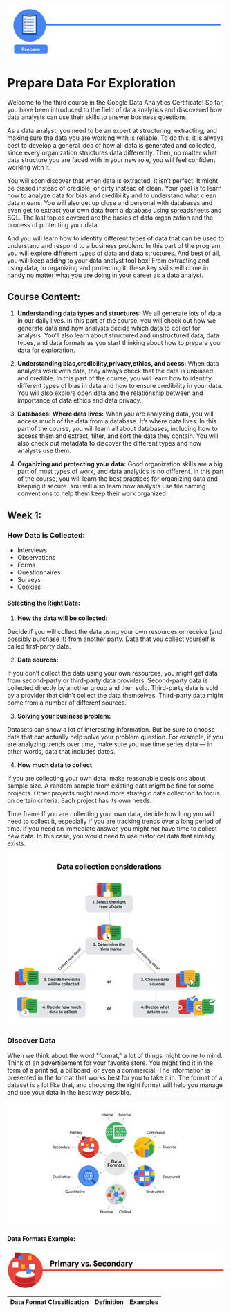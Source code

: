 ![](prepare.png)

# Prepare Data For Exploration

Welcome to the third course in the Google Data Analytics Certificate! So far, you have been introduced to the field of data analytics and discovered how data analysts can use their skills to answer business questions. 

As a data analyst, you need to be an expert at structuring, extracting, and making sure the data you are working with is reliable. To do this, it is always best to develop a general idea of how all data is generated and collected, since every organization structures data differently. Then, no matter what data structure you are faced with in your new role, you will feel confident working with it.  

You will soon discover that when data is extracted, it isn’t perfect. It might be biased instead of credible, or dirty instead of clean. Your goal is to learn how to analyze data for bias and credibility and to understand what clean data means. You will also get up close and personal with databases and even get to extract your own data from a database using spreadsheets and SQL. The last topics covered are the basics of data organization and the process of protecting your data. 

And you will learn how to identify different types of data that can be used to understand and respond to a business problem. In this part of the program, you will explore different types of data and data structures. And best of all, you will keep adding to your data analyst tool box! From extracting and using data, to organizing and protecting it, these key skills will come in handy no matter what you are doing in your career as a data analyst.

## Course Content:

1. **Understanding data types and structures:** We all generate lots of data in our daily lives. In this part of the course, you will check out how we generate data and how analysts decide which data to collect for analysis. You’ll also learn about structured and unstructured data, data types, and data formats as you start thinking about how to prepare your data for exploration.

2. **Understanding bias,credibility,privacy,ethics, and acess:** When data analysts work with data, they always check that the data is unbiased and credible. In this part of the course, you will learn how to identify different types of bias in data and how to ensure credibility in your data. You will also explore open data and the relationship between and importance of data ethics and data privacy.

3. **Databases: Where data lives:** When you are analyzing data, you will access much of the data from a database. It’s where data lives. In this part of the course, you will learn all about databases, including how to access them and extract, filter, and sort the data they contain. You will also check out metadata to discover the different types and how analysts use them.

4. **Organizing and protecting your data:** Good organization skills are a big part of most types of work, and data analytics is no different. In this part of the course, you will learn the best practices for organizing data and keeping it secure. You will also learn how analysts use file naming conventions to help them keep their work organized.

## Week 1:

### How Data is Collected:

- Interviews
- Observations
- Forms
- Questionnaires
- Surveys
- Cookies

 #### Selecting the Right Data: 
 
1. **How the data will be collected:**

Decide if you will collect the data using your own resources or receive (and possibly purchase it) from another party. Data that you collect yourself is called first-party data.

2. **Data sources:**

If you don’t collect the data using your own resources, you might get data from second-party or third-party data providers. Second-party data is collected directly by another group and then sold. Third-party data is sold by a provider that didn’t collect the data themselves. Third-party data might come from a number of different sources.

3. **Solving your business problem:**

Datasets can show a lot of interesting information. But be sure to choose data that can actually help solve your problem question. For example, if you are analyzing trends over time, make sure you use time series data — in other words, data that includes dates.

4. **How much data to collect**

If you are collecting your own data, make reasonable decisions about sample size. A random sample from existing data might be fine for some projects. Other projects might need more strategic data collection to focus on certain criteria. Each project has its own needs. 

Time frame
If you are collecting your own data, decide how long you will need to collect it, especially if you are tracking trends over a long period of time. If you need an immediate answer, you might not have time to collect new data. In this case, you would need to use historical data that already exists. 
 
![](images/co.png) 


### Discover Data 

When we think about the word "format," a lot of things might come to mind. Think of an advertisement for your favorite store. You might find it in the form of a print ad, a billboard, or even a commercial. The information is presented in the format that works best for you to take it in. The format of a dataset is a lot like that, and choosing the right format will help you manage and use your data in the best way possible.

![](images/co1.png)

#### Data Formats Example:

![](images/co2.png)

Data Format Classification  |                     Definition  | Examples 
--------------------------  |                     ------------| ---------

